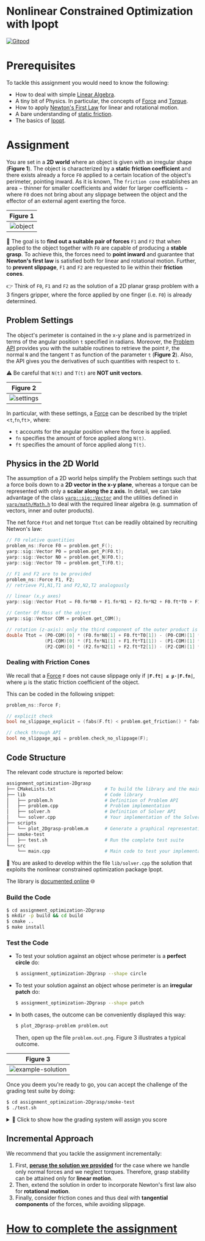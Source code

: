 Nonlinear Constrained Optimization with Ipopt
=============================================

[![Gitpod](https://gitpod.io/button/open-in-gitpod.svg)](https://gitpod.io/#https://github.com/vvv-school/assignment_optimization-2Dgrasp)

# Prerequisites
To tackle this assignment you would need to know the following:
- How to deal with simple [Linear Algebra](https://en.wikipedia.org/wiki/Linear_algebra).
- A tiny bit of Physics. In particular, the concepts of [Force](https://en.wikipedia.org/wiki/Force) and [Torque](https://en.wikipedia.org/wiki/Torque).
- How to apply [Newton's First Law](https://en.wikipedia.org/wiki/Newton%27s_laws_of_motion#Newton's_first_law) for linear and rotational motion.
- A bare understanding of [static friction](https://en.wikipedia.org/wiki/Friction).
- The basics of [Ipopt](https://coin-or.github.io/Ipopt).

# Assignment
You are set in a **2D world** where an object is given with an irregular shape (**Figure 1**). The object is characterized by a **static friction coefficient**
and there exists already a force `F0` applied to a certain location of the object's perimeter, pointing inward. As it is known, The `friction cone` establishes
an area − thinner for smaller coefficients and wider for larger coefficients − where `F0` does not bring about any slippage between the object and the effector
of an external agent exerting the force. 

| Figure 1 |
| :---: |
| ![object](/assets/object.png) |

🎯 The goal is to **find out a suitable pair of forces** `F1` and `F2` that when applied to the object together with `F0` are capable of producing a **stable grasp**.
To achieve this, the forces need to **point inward** and guarantee that **Newton's first law** is satisfied both for linear and rotational motion.
Further, to **prevent slippage**, `F1` and `F2` are requested to lie within their **friction cones**.

👉 Think of `F0`, `F1` and `F2` as the solution of a 2D planar grasp problem with a 3 fingers gripper, where the force applied by one finger (i.e. `F0`) is already determined.

## Problem Settings
The object's perimeter is contained in the x-y plane and is parmetrized in terms of the angular position `t` specified in radians. Moreover, the [Problem API](https://vvv-school.github.io/assignment_optimization-2Dgrasp/doxygen/doc/html/classproblem__ns_1_1Problem.html) provides you with the suitable routines to retrieve the point `P`, the normal `N` and the tangent `T` as function of the parameter `t` (**Figure 2**). Also, the API gives you the derivatives of such quantities with respect to `t`. 

⚠ Be careful that `N(t)` and `T(t)` are **NOT unit vectors**.

| Figure 2 |
| :---: |
| ![settings](/assets/settings.png) |

In particular, with these settings, a [Force](https://vvv-school.github.io/assignment_optimization-2Dgrasp/doxygen/doc/html/structproblem__ns_1_1Force.html) can be described by the triplet <`t`,`fn`,`ft`>, where:
- `t` accounts for the angular position where the force is applied.
- `fn` specifies the amount of force applied along `N(t)`.
- `ft` specifies the amount of force applied along `T(t)`.

## Physics in the 2D World
The assumption of a 2D world helps simplify the Problem settings such that a force boils down to a **2D vector in the x-y plane**, whereas a torque can be represented
with only a **scalar along the z axis**. In detail, we can take advantage of the class [`yarp::sig::Vector`](http://yarp.it/classyarp_1_1sig_1_1VectorOf.html) and
the utilities defined in [`yarp/math/Math.h`](http://yarp.it/Math_8h.html) to deal with the required linear algebra (e.g. summation of vectors, inner and outer products).

The net force `Ftot` and net torque `Ttot` can be readily obtained by recruiting Netwon's law:
```c++
// F0 relative quantities
problem_ns::Force F0 = problem.get_F();
yarp::sig::Vector P0 = problem.get_P(F0.t);
yarp::sig::Vector N0 = problem.get_N(F0.t);
yarp::sig::Vector T0 = problem.get_T(F0.t);

// F1 and F2 are to be provided
problem_ns::Force F1, F2;
// retrieve P1,N1,T1 and P2,N2,T2 analogously

// linear (x,y axes)
yarp::sig::Vector Ftot = F0.fn*N0 + F1.fn*N1 + F2.fn*N2 + F0.ft*T0 + F1.ft*T1 + F2.ft*T2;

// Center Of Mass of the object
yarp::sig::Vector COM = problem.get_COM();

// rotation (z-axis): only the third component of the outer product is nonzero
double Ttot = (P0-COM)[0] * (F0.fn*N0[1] + F0.ft*T0[1]) - (P0-COM)[1] * (F0.fn*N0[0] + F0.ft*T0[0]) +
              (P1-COM)[0] * (F1.fn*N1[1] + F1.ft*T1[1]) - (P1-COM)[1] * (F1.fn*N1[0] + F1.ft*T1[0]) +
              (P2-COM)[0] * (F2.fn*N2[1] + F2.ft*T2[1]) - (P2-COM)[1] * (F2.fn*N2[0] + F2.ft*T2[0]);
```

### Dealing with Friction Cones
We recall that a [Force](https://vvv-school.github.io/assignment_optimization-2Dgrasp/doxygen/doc/html/structproblem__ns_1_1Force.html) `F` does not cause slippage only if **`|F.ft| ≤ μ·|F.fn|`**, where μ is the static friction coefficient of the object.

This can be coded in the following snippet:
```c++
problem_ns::Force F;

// explicit check
bool no_slippage_explicit = (fabs(F.ft) < problem.get_friction() * fabs(F.fn));

// check through API
bool no_slippage_api = problem.check_no_slippage(F);
```

## Code Structure
The relevant code structure is reported below:
```sh
assignment_optimization-2Dgrasp
├── CMakeLists.txt                  # To build the library and the main code
├── lib                             # Code library
│   ├── problem.h                   # Definition of Problem API
│   ├── problem.cpp                 # Problem implementation
│   ├── solver.h                    # Definition of Solver API
│   └── solver.cpp                  # Your implementation of the Solver (YOU HAVE TO WORK OUT THE CONTENT OF THIS FILE)
├── scripts
│   └── plot_2Dgrasp-problem.m      # Generate a graphical representation of the Problem settings along with your solution
├── smoke-test
│   ├── test.sh                     # Run the complete test suite 
└── src
    └── main.cpp                    # Main code to test your implementation
```

📝 You are asked to develop within the file `lib/solver.cpp` the solution that exploits the nonlinear constrained optimization package Ipopt.

The library is [documented online](https://vvv-school.github.io/assignment_optimization-2Dgrasp) 🌐

### Build the Code
```sh
$ cd assignment_optimization-2Dgrasp
$ mkdir -p build && cd build
$ cmake ..
$ make install
```

### Test the Code
- To test your solution against an object whose perimeter is a **perfect circle** do:
  ```sh
  $ assignment_optimization-2Dgrasp --shape circle
  ```
- To test your solution against an object whose perimeter is an **irregular patch** do:
  ```sh
  $ assignment_optimization-2Dgrasp --shape patch
  ```
- In both cases, the outcome can be conveniently displayed this way:
  ```sh
  $ plot_2Dgrasp-problem problem.out
  ```
  Then, open up the file `problem.out.png`. Figure 3 illustrates a typical outcome.

| Figure 3 |
| :---: |
| ![example-solution](/assets/example-solution.png) |

Once you deem you're ready to go, you can accept the challenge of the grading test suite by doing:
```sh
$ cd assignment_optimization-2Dgrasp/smoke-test
$ ./test.sh
```

<details>
<summary>🔘 Click to show how the grading system will assign you score</summary>

---
The test suite will perform two consecutive verifications:
1. A Problem with an object whose shape is a **perfect cirlce** is generated **100 times** and checks are done to verify the grasp stability of your solution.
   The force `F0` is always set **normal to the perimeter**.
1. A Problem with an object whose shape is a **irregular patch** is generated **100 times** and checks are done to verify the grasp stability of your solution.
   The force `F0` can be generically **oriented inward within its friction cone**.

The score is then computed statistically over the 100 trials according to the following requirements.

#### R1. Requirements to satisfy with a circle-shaped object
1. **Linear stability**. The net force F shall be in norm smaller than 0.01: 100% of success rate amounts to 4 points.
1. **Rotational stability**. The torque T shall be in norm smaller than 0.01: 100% of success rate amounts to 4 points.
1. **No slippage**. The two forces provided by your algorithm shall be contained within the friction cones to prevent slippage: 100% of success rate amounts to 4 points.

#### R2. Requirements to satisfy with a patch-shaped object
- Same as R1 but with a bonus 🌟 If **success_rate(R2.{1,2,3}) ≥ 98%**, then you will get the **corresponding points doubled**.

#### Score Map
| Requirements | Points |
|:---:|:---:|
| R1.1 | 0 … 4 |
| R1.2 | 0 … 4 |
| R1.3 | 0 … 4 |
| R2.1 | 0 … 8 |
| R2.2 | 0 … 8 |
| R2.3 | 0 … 8 |

The maximum score you can achieve is therefore **36** 🏆

---
</details>

## Incremental Approach
We recommend that you tackle the assignment incrementally:
1. First, [**peruse the solution we provided**](https://github.com/vvv-school/assignment_optimization-2Dgrasp/wiki/Solution-for-Linear-Motion-Only) for the case where we handle only normal forces and we neglect torques. Therefore, grasp stability can be attained only for **linear motion**.
1. Then, extend the solution in order to incorporate Newton's first law also for **rotational motion**.
1. Finally, consider friction cones and thus deal with **tangential components** of the forces, while avoiding slippage.

# [How to complete the assignment](https://github.com/vvv-school/vvv-school.github.io/blob/master/instructions/how-to-complete-assignments.md)

